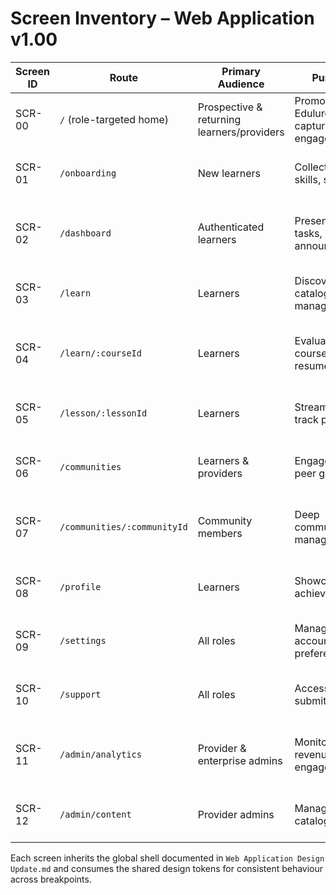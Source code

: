 # Screen Inventory – Web Application v1.00

| Screen ID | Route | Primary Audience | Purpose | Key Modules |
| --- | --- | --- | --- | --- |
| SCR-00 | `/` (role-targeted home) | Prospective & returning learners/providers | Promote Edulure value, capture CTA engagement | Hero orbit, proof strips, personalised CTA band |
| SCR-01 | `/onboarding` | New learners | Collect goals, skills, schedule | Stepper wizard, goal checklist, schedule calendar |
| SCR-02 | `/dashboard` | Authenticated learners | Present KPIs, tasks, announcements | KPI grid, task rail, announcements ticker, insights chart |
| SCR-03 | `/learn` | Learners | Discover catalogue, manage library | Filter ribbon, search, course cards, playlist sidebar |
| SCR-04 | `/learn/:courseId` | Learners | Evaluate course, enrol or resume | Hero stats, syllabus accordion, instructor profile, reviews |
| SCR-05 | `/lesson/:lessonId` | Learners | Stream lessons, track progress | Video player, transcript pane, resources drawer, notes |
| SCR-06 | `/communities` | Learners & providers | Engage with peer groups | Topic tabs, feed, events calendar, chat dock |
| SCR-07 | `/communities/:communityId` | Community members | Deep community management | Hero card, stats, feed, pinned resources, members list |
| SCR-08 | `/profile` | Learners | Showcase achievements | Profile hero, timeline, badges grid, skills heatmap |
| SCR-09 | `/settings` | All roles | Manage account, billing, preferences | Tabbed panels, form columns, security summary |
| SCR-10 | `/support` | All roles | Access help, submit tickets | FAQ accordion, contact cards, ticket form, status list |
| SCR-11 | `/admin/analytics` | Provider & enterprise admins | Monitor revenue and engagement | KPI board, cohort comparison chart, filter sidebar |
| SCR-12 | `/admin/content` | Provider admins | Manage course catalogue | Table view, bulk actions toolbar, status filters, detail drawer |

Each screen inherits the global shell documented in `Web Application Design Update.md` and consumes the shared design tokens for consistent behaviour across breakpoints.
